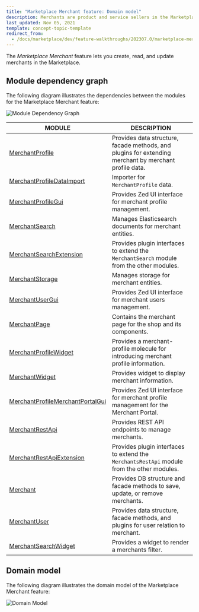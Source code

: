 ```yaml
---
title: "Marketplace Merchant feature: Domain model"
description: Merchants are product and service sellers in the Marketplace.
last_updated: Nov 05, 2021
template: concept-topic-template
redirect_from:
  - /docs/marketplace/dev/feature-walkthroughs/202307.0/marketplace-merchant-feature-walkthrough.html
---
```


The *Marketplace Merchant* feature lets you create, read, and update merchants in the Marketplace.

## Module dependency graph

The following diagram illustrates the dependencies between the modules for the Marketplace Merchant feature:

![Module Dependency Graph](https://confluence-connect.gliffy.net/embed/image/4f21e574-8d7e-45ac-a7da-d16a8eb709c1.png?utm_medium=live&utm_source=confluence)


| MODULE   | DESCRIPTION  |
|------------|-----------|
| [MerchantProfile](https://github.com/spryker/merchant-profile)   | Provides data structure, facade methods, and plugins for extending merchant by merchant profile data. |
| [MerchantProfileDataImport](https://github.com/spryker/merchant-profile-data-import)  | Importer for `MerchantProfile` data.    |
| [MerchantProfileGui](https://github.com/spryker/merchant-profile-gui)  | Provides Zed UI interface for merchant profile management.     |
| [MerchantSearch](https://github.com/spryker/merchant-search)   | Manages Elasticsearch documents for merchant entities.   |
| [MerchantSearchExtension](https://github.com/spryker/merchant-search-extension)    | Provides plugin interfaces to extend the `MerchantSearch` module from the other modules.         |
| [MerchantStorage](https://github.com/spryker/merchant-storage)   | Manages storage for merchant entities.                                                           |
| [MerchantUserGui](https://github.com/spryker/merchant-user-gui)   | Provides Zed UI interface for merchant users management.   |
| [MerchantPage](https://github.com/spryker-shop/merchant-page)   | Contains the merchant page for the shop and its components.                                      |
| [MerchantProfileWidget](https://github.com/spryker-shop/merchant-profile-widget)   | Provides a merchant-profile molecule for introducing merchant profile information.      |
| [MerchantWidget](https://github.com/spryker-shop/merchant-widget)     | Provides widget to display merchant information.     |
| [MerchantProfileMerchantPortalGui](https://github.com/spryker/merchant-profile-merchant-portal-gui) | Provides Zed UI interface for merchant profile management for the Merchant Portal.               |
| [MerchantRestApi](https://github.com/spryker/merchants-rest-api)  | Provides REST API endpoints to manage merchants.      |
| [MerchantRestApiExtension](https://github.com/spryker/merchants-rest-api-extension)   | Provides plugin interfaces to extend the `MerchantsRestApi` module from the other modules.       |
| [Merchant](https://github.com/spryker/merchant)    | Provides DB structure and facade methods to save, update, or remove merchants.   |
| [MerchantUser](https://github.com/spryker/merchant-user)     | Provides data structure, facade methods, and plugins for user relation to merchant.    |
| [MerchantSearchWidget](https://github.com/spryker-shop/merchant-search-widget)   | Provides a widget to render a merchants filter.    |


## Domain model

The following diagram illustrates the domain model of the Marketplace Merchant feature:

![Domain Model](https://confluence-connect.gliffy.net/embed/image/73486462-e9d3-4eb2-93ef-a5cde49cce98.png?utm_medium=live&utm_source=custom)
